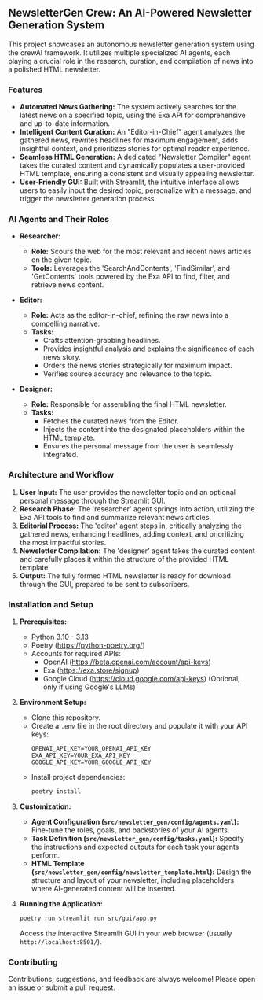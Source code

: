 ## NewsletterGen Crew: An AI-Powered Newsletter Generation System

This project showcases an autonomous newsletter generation system using the crewAI framework. It utilizes multiple specialized AI agents, each playing a crucial role in the research, curation, and compilation of news into a polished HTML newsletter.

### Features

* **Automated News Gathering:** The system actively searches for the latest news on a specified topic, using the Exa API for comprehensive and up-to-date information.
* **Intelligent Content Curation:** An "Editor-in-Chief" agent analyzes the gathered news, rewrites headlines for maximum engagement, adds insightful context, and prioritizes stories for optimal reader experience.
* **Seamless HTML Generation:** A dedicated "Newsletter Compiler" agent takes the curated content and dynamically populates a user-provided HTML template, ensuring a consistent and visually appealing newsletter.
* **User-Friendly GUI:**  Built with Streamlit, the intuitive interface allows users to easily input the desired topic, personalize with a message, and trigger the newsletter generation process. 

### AI Agents and Their Roles

* **Researcher:**
    * **Role:** Scours the web for the most relevant and recent news articles on the given topic.
    * **Tools:**  Leverages the 'SearchAndContents', 'FindSimilar', and 'GetContents' tools powered by the Exa API to find, filter, and retrieve news content.

* **Editor:**
    * **Role:** Acts as the editor-in-chief, refining the raw news into a compelling narrative.
    * **Tasks:**
        * Crafts attention-grabbing headlines.
        * Provides insightful analysis and explains the significance of each news story.
        * Orders the news stories strategically for maximum impact.
        * Verifies source accuracy and relevance to the topic.

* **Designer:**
    * **Role:**  Responsible for assembling the final HTML newsletter.
    * **Tasks:**
        * Fetches the curated news from the Editor.
        * Injects the content into the designated placeholders within the HTML template.
        * Ensures the personal message from the user is seamlessly integrated.

### Architecture and Workflow

1. **User Input:** The user provides the newsletter topic and an optional personal message through the Streamlit GUI.
2. **Research Phase:** The 'researcher' agent springs into action, utilizing the Exa API tools to find and summarize relevant news articles.
3. **Editorial Process:** The 'editor' agent steps in, critically analyzing the gathered news, enhancing headlines, adding context, and prioritizing the most impactful stories.
4. **Newsletter Compilation:**  The 'designer' agent takes the curated content and carefully places it within the structure of the provided HTML template.
5. **Output:** The fully formed HTML newsletter is ready for download through the GUI, prepared to be sent to subscribers.

### Installation and Setup

1. **Prerequisites:**
   * Python 3.10 - 3.13
   * Poetry (https://python-poetry.org/) 
   * Accounts for required APIs: 
      * OpenAI (https://beta.openai.com/account/api-keys) 
      * Exa (https://exa.store/signup)
      * Google Cloud (https://cloud.google.com/api-keys) (Optional, only if using Google's LLMs)

2. **Environment Setup:**
   * Clone this repository.
   * Create a `.env` file in the root directory and populate it with your API keys:
     ```
     OPENAI_API_KEY=YOUR_OPENAI_API_KEY
     EXA_API_KEY=YOUR_EXA_API_KEY
     GOOGLE_API_KEY=YOUR_GOOGLE_API_KEY 
     ```
   * Install project dependencies:
     ```bash
     poetry install
     ```
   
3. **Customization:**
    * **Agent Configuration (`src/newsletter_gen/config/agents.yaml`):** Fine-tune the roles, goals, and backstories of your AI agents.
    * **Task Definition (`src/newsletter_gen/config/tasks.yaml`):**  Specify the instructions and expected outputs for each task your agents perform.
    * **HTML Template (`src/newsletter_gen/config/newsletter_template.html`):** Design the structure and layout of your newsletter, including placeholders where AI-generated content will be inserted.

4. **Running the Application:**
   ```bash
   poetry run streamlit run src/gui/app.py
   ```
   Access the interactive Streamlit GUI in your web browser (usually `http://localhost:8501/`).

### Contributing

Contributions, suggestions, and feedback are always welcome! Please open an issue or submit a pull request.
